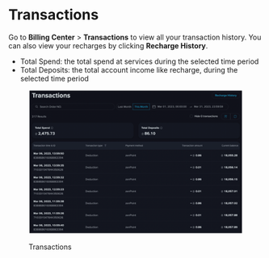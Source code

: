 # Transactions

Go to **Billing Center** > **Transactions** to view all your transaction history. You can also view your recharges by clicking **Recharge History**.

* Total Spend: the total spend at services during the selected time period
* Total Deposits: the total account income like recharge, during the selected time period

<figure><img src="../../.gitbook/assets/image (22).png" alt=""><figcaption><p>Transactions</p></figcaption></figure>


